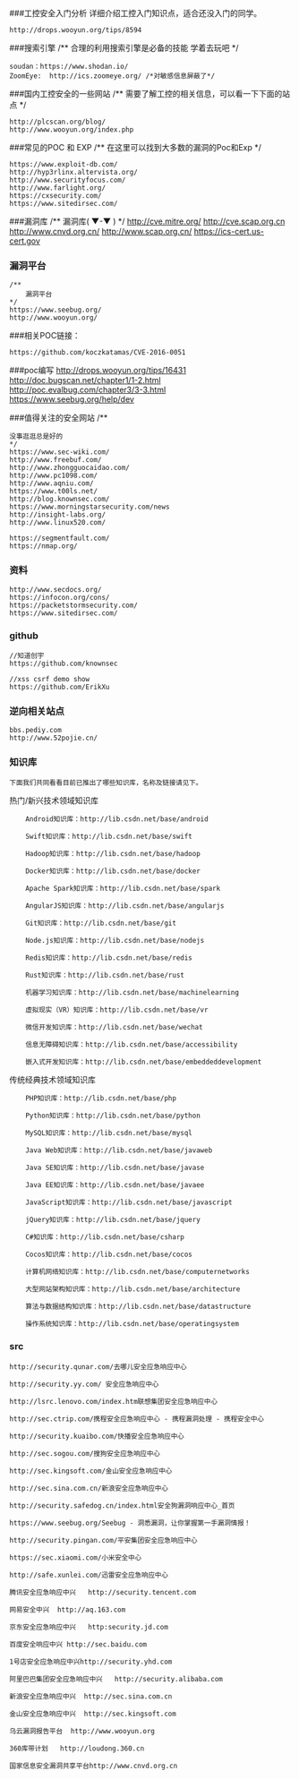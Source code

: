 ###工控安全入门分析
	详细介绍工控入门知识点，适合还没入门的同学。

	http://drops.wooyun.org/tips/8594
###搜索引擎	
	/**
		合理的利用搜索引擎是必备的技能
		学着去玩吧
	*/

	soudan：https://www.shodan.io/ 
	ZoomEye:  http://ics.zoomeye.org/ /*对敏感信息屏蔽了*/
###国内工控安全的一些网站
	/**
	需要了解工控的相关信息，可以看一下下面的站点
	*/


	http://plcscan.org/blog/     
	http://www.wooyun.org/index.php
###常见的POC 和 EXP
	/**
	在这里可以找到大多数的漏洞的Poc和Exp
	*/


	https://www.exploit-db.com/  
	http://hyp3rlinx.altervista.org/
	http://www.securityfocus.com/
	http://www.farlight.org/
	https://cxsecurity.com/
	https://www.sitedirsec.com/
###漏洞库
	/**
		漏洞库( ▼-▼ )
	*/
	http://cve.mitre.org/
	http://cve.scap.org.cn
	http://www.cnvd.org.cn/
	http://www.scap.org.cn/
	https://ics-cert.us-cert.gov


### 漏洞平台
	/**
		漏洞平台
	*/
	https://www.seebug.org/
	http://www.wooyun.org/

###相关POC链接：
	
	https://github.com/koczkatamas/CVE-2016-0051

###poc编写
	http://drops.wooyun.org/tips/16431
	http://doc.bugscan.net/chapter1/1-2.html 
	http://poc.evalbug.com/chapter3/3-3.html
	https://www.seebug.org/help/dev


###值得关注的安全网站
	/**

	没事逛逛总是好的
	*/
	https://www.sec-wiki.com/
	http://www.freebuf.com/
	http://www.zhongguocaidao.com/
	http://www.pc1098.com/
	http://www.aqniu.com/
	https://www.t00ls.net/
	http://blog.knownsec.com/
	https://www.morningstarsecurity.com/news
	http://insight-labs.org/
	http://www.linux520.com/
	
	https://segmentfault.com/
	https://nmap.org/
### 资料
	http://www.secdocs.org/
	https://infocon.org/cons/
	https://packetstormsecurity.com/
	https://www.sitedirsec.com/
### github
	//知道创宇
	https://github.com/knownsec

	//xss csrf demo show
	https://github.com/ErikXu

### 逆向相关站点
	bbs.pediy.com
	http://www.52pojie.cn/

### 知识库

	下面我们共同看看目前已推出了哪些知识库，名称及链接请见下。


热门/新兴技术领域知识库


        Android知识库：http://lib.csdn.net/base/android

        Swift知识库：http://lib.csdn.net/base/swift

        Hadoop知识库：http://lib.csdn.net/base/hadoop

        Docker知识库：http://lib.csdn.net/base/docker

        Apache Spark知识库：http://lib.csdn.net/base/spark

        AngularJS知识库：http://lib.csdn.net/base/angularjs

        Git知识库：http://lib.csdn.net/base/git

        Node.js知识库：http://lib.csdn.net/base/nodejs

        Redis知识库：http://lib.csdn.net/base/redis

        Rust知识库：http://lib.csdn.net/base/rust

        机器学习知识库：http://lib.csdn.net/base/machinelearning

        虚拟现实（VR）知识库：http://lib.csdn.net/base/vr

        微信开发知识库：http://lib.csdn.net/base/wechat

        信息无障碍知识库：http://lib.csdn.net/base/accessibility

        嵌入式开发知识库：http://lib.csdn.net/base/embeddeddevelopment


传统经典技术领域知识库


        PHP知识库：http://lib.csdn.net/base/php

        Python知识库：http://lib.csdn.net/base/python

        MySQL知识库：http://lib.csdn.net/base/mysql

        Java Web知识库：http://lib.csdn.net/base/javaweb

        Java SE知识库：http://lib.csdn.net/base/javase

        Java EE知识库：http://lib.csdn.net/base/javaee

        JavaScript知识库：http://lib.csdn.net/base/javascript

        jQuery知识库：http://lib.csdn.net/base/jquery

        C#知识库：http://lib.csdn.net/base/csharp

        Cocos知识库：http://lib.csdn.net/base/cocos

        计算机网络知识库：http://lib.csdn.net/base/computernetworks

        大型网站架构知识库：http://lib.csdn.net/base/architecture

        算法与数据结构知识库：http://lib.csdn.net/base/datastructure

        操作系统知识库：http://lib.csdn.net/base/operatingsystem

### src
    http://security.qunar.com/去哪儿安全应急响应中心 
    
    http://security.yy.com/ 安全应急响应中心 
    
    http://lsrc.lenovo.com/index.htm联想集团安全应急响应中心
    
    http://sec.ctrip.com/携程安全应急响应中心 - 携程漏洞处理 - 携程安全中心
    
    http://security.kuaibo.com/快播安全应急响应中心
    
    http://sec.sogou.com/搜狗安全应急响应中心
    
    http://sec.kingsoft.com/金山安全应急响应中心
    
    http://sec.sina.com.cn/新浪安全应急响应中心
    
    http://security.safedog.cn/index.html安全狗漏洞响应中心_首页
    
    https://www.seebug.org/Seebug - 洞悉漏洞，让你掌握第一手漏洞情报！
    
    http://security.pingan.com/平安集团安全应急响应中心
    
    https://sec.xiaomi.com/小米安全中心
    
    http://safe.xunlei.com/迅雷安全应急响应中心
    
    腾讯安全应急响应中兴   http://security.tencent.com
    
    网易安全中兴  http://aq.163.com
    
    京东安全应急响应中兴   http:security.jd.com
    
    百度安全响应中兴 http://sec.baidu.com
    
    1号店安全应急响应中兴http://security.yhd.com
    
    阿里巴巴集团安全应急响应中兴   http://security.alibaba.com
    
    新浪安全应急响应中兴  http://sec.sina.com.cn
    
    金山安全应急响应中兴  http://sec.kingsoft.com
    
    乌云漏洞报告平台  http://www.wooyun.org
    
    360库带计划   http://loudong.360.cn
    
    国家信息安全漏洞共享平台http://www.cnvd.org.cn
